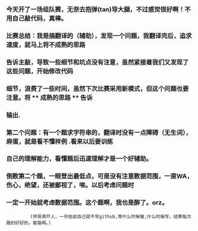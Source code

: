 ### 今天开了一场组队赛，无奈去抱弹(tan)导大腿，不过感觉很好啊！不用自己敲代码，真棒。
### 比赛总结：我是搞翻译的（辅助），发现一个问题，我翻译完后，追求速度，就马上将不成熟的思路
###          告诉主敲，导致一些细节和坑点没有注意，虽然紧接着我们又发现了这些问题，开始修改代码
###          细节，浪费了一些时间，虽然下次比赛采用新模式，但这个问题也要注意。将 ** 成熟的思路 ** 告诉
###          输出.
###          第二个问题：有一个题求字符串的，翻译时没有一点障碍（无生词），麻蛋，就是看不懂样例 .看来以后要训练
###          自己的理解能力，看懂题后迅速理解才是一个好辅助。
###          倒数第二个题，一眼登出最低点，可是没有注意数据范围，一直WA，伤心，绝望，还被鄙视了，唉。以后考虑问题时
###          一定一开始就考虑数据范围。这个题啊，我也是醉了。orz。
             (师哥真吓人，一开始说自己就不写github,等什么时候催,什么时候写，结果每次跟的好好的，套路啊。)
